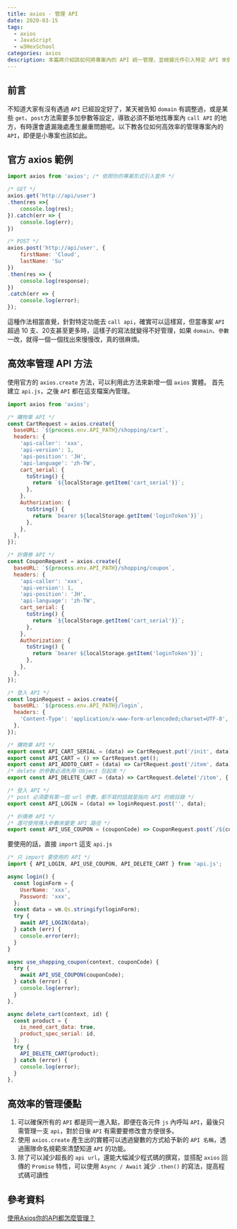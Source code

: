 ```yaml
---
title: axios - 管理 API
date: 2020-03-15
tags: 
  - axios
  - JavaScript
  - w3HexSchool
categories: axios
description: 本篇將介紹該如何將專案內的 API 統一管理，並根據元件引入特定 API 來做使用，大大提高程式碼的可讀性跟維護性。 
---
```

## 前言
不知道大家有沒有遇過 `API` 已經設定好了，某天被告知 `domain` 有調整過，或是某些 `get`、`post`方法需要多加參數等設定，導致必須不斷地找專案內 `call API` 的地方，有時還會遺漏幾處產生嚴重問題呢。以下教各位如何高效率的管理專案內的 `API`，即便是小專案也該如此。

## 官方 axios 範例
``` JavaScript
import axios from 'axios'; /* 依照你的專案形式引入套件 */

/* GET */
axios.get('http://api/user')
.then(res =>{
    console.log(res);
}).catch(err => {
    console.log(err);
})

/* POST */
axios.post('http://api/user', {
    firstName: 'Cloud',
    lastName: 'Su'
})
.then(res => {
    console.log(response);
})
.catch(err => {
    console.log(error);
});
```
這種作法相當直覺，針對特定功能去 `call api`，確實可以這樣寫，但當專案 `API` 超過 10 支、20支甚至更多時，這樣子的寫法就變得不好管理，如果 `domain`、`參數`一改，就得一個一個找出來慢慢改，真的很麻煩。

## 高效率管理 API 方法
使用官方的 `axios.create` 方法，可以利用此方法來新增一個 `axios` 實體。
首先建立 `api.js`，之後 `API` 都在這支檔案內管理。
``` JavaScript
import axios from 'axios';

/* 購物車 API */
const CartRequest = axios.create({
  baseURL: `${process.env.API_PATH}/shopping/cart`,
  headers: {
    'api-caller': 'xxx',
    'api-version': 1,
    'api-position': 'JH',
    'api-language': 'zh-TW',
    cart_serial: {
      toString() {
        return `${localStorage.getItem('cart_serial')}`;
      },
    },
    Authorization: {
      toString() {
        return `bearer ${localStorage.getItem('loginToken')}`;
      },
    },
  },
});

/* 折價券 API */
const CouponRequest = axios.create({
  baseURL: `${process.env.API_PATH}/shopping/coupon`,
  headers: {
    'api-caller': 'xxx',
    'api-version': 1,
    'api-position': 'JH',
    'api-language': 'zh-TW',
    cart_serial: {
      toString() {
        return `${localStorage.getItem('cart_serial')}`;
      },
    },
    Authorization: {
      toString() {
        return `bearer ${localStorage.getItem('loginToken')}`;
      },
    },
  },
});

/* 登入 API */
const loginRequest = axios.create({
  baseURL: `${process.env.API_PATH}/login`,
  headers: {
    'Content-Type': 'application/x-www-form-urlencoded;charset=UTF-8',
  },
});

/* 購物車 API */
export const API_CART_SERIAL = (data) => CartRequest.put('/init', data);
export const API_CART = () => CartRequest.get();
export const API_ADDTO_CART = (data) => CartRequest.post('/item', data);
/* delete 的參數必須先用 Object 包起來 */
export const API_DELETE_CART = (data) => CartRequest.delete('/item', { data }); 

/* 登入 API */
/* post 必須要有第一個 url 參數，都不寫的話就是指向 API 的根目錄 */
export const API_LOGIN = (data) => loginRequest.post('', data);

/* 折價券 API */
/* 還可使用傳入參數來變更 API 路徑 */
export const API_USE_COUPON = (couponCode) => CouponRequest.post(`/${couponCode}`);
```

要使用的話，直接 `import` 這支 `api.js`
``` JavaScript
/* 只 import 要使用的 API */
import { API_LOGIN, API_USE_COUPON, API_DELETE_CART } from 'api.js';

async login() {
  const loginForm = {
    UserName: 'xxx',
    Password: 'xxx',
  };
  const data = vm.Qs.stringify(loginForm);
  try {
    await API_LOGIN(data);
  } catch (err) {
    console.error(err);
  }
}

async use_shopping_coupon(context, couponCode) {
  try {
    await API_USE_COUPON(couponCode);
  } catch (error) {
    console.log(error);
  }
},

async delete_cart(context, id) {
  const product = {
    is_need_cart_data: true,
    product_spec_serial: id,
  };
  try {
    API_DELETE_CART(product);
  } catch (error) {
    console.log(error);
  }
},
```

## 高效率的管理優點
1. 可以確保所有的 `API` 都是同一進入點，即便在各元件 `js` 內呼叫 `API`，最後只需管理一支 `api`，對於日後 `API` 有需要要修改會方便很多。
2. 使用 `axios.create` 產生出的實體可以透過變數的方式給予新的 `API 名稱`，透過團隊命名規範來清楚知道 `API` 的功能。
3. 除了可以減少超長的 `api url`，還能大幅減少程式碼的撰寫，並搭配 `axios` 回傳的 `Promise` 特性，可以使用 `Async / Await` 減少 `.then()` 的寫法，提高程式碼可讀性

## 參考資料
[使用Axios你的API都怎麼管理？](https://medium.com/i-am-mike/%E4%BD%BF%E7%94%A8axios%E6%99%82%E4%BD%A0%E7%9A%84api%E9%83%BD%E6%80%8E%E9%BA%BC%E7%AE%A1%E7%90%86-557d88365619)